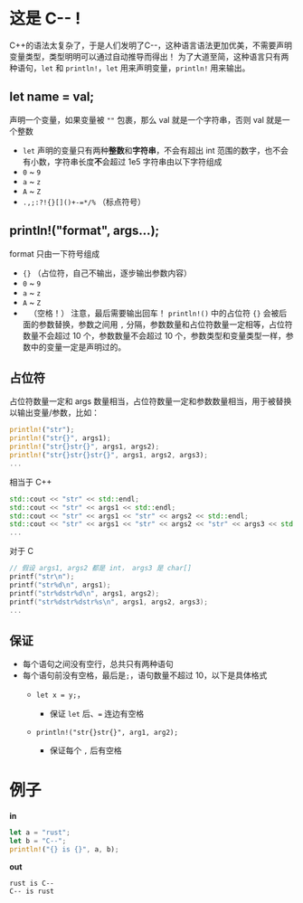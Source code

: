 # 这是 C-- !
C++的语法太复杂了，于是人们发明了C--，这种语言语法更加优美，不需要声明变量类型，类型明明可以通过自动推导而得出！
为了大道至简，这种语言只有两种语句，`let` 和 `println!`，`let` 用来声明变量，`println!` 用来输出。

## let name = val;
声明一个变量，如果变量被 `""` 包裹，那么 val 就是一个字符串，否则 val 就是一个整数
- `let` 声明的变量只有两种**整数**和**字符串**，不会有超出 int 范围的数字，也不会有小数，字符串长度**不**会超过 1e5
字符串由以下字符组成
- `0` ~ `9`
- `a` ~ `z`
- `A` ~ `Z`
- `.,;:?!{}[]()+-=*/%` （标点符号）

## println!("format", args...);
format 只由一下符号组成
- `{}` （占位符，自己不输出，逐步输出参数内容）
- `0` ~ `9`
- `a` ~ `z`
- `A` ~ `Z`
- ` ` （空格！）
注意，最后需要输出回车！
`println!()` 中的占位符 `{}` 会被后面的参数替换，参数之间用 `,` 分隔，参数数量和占位符数量一定相等，占位符数量不会超过 10 个，参数数量不会超过 10 个，参数类型和变量类型一样，参数中的变量一定是声明过的。

## 占位符
占位符数量一定和 args 数量相当，占位符数量一定和参数数量相当，用于被替换以输出变量/参数，比如：
``` Rust
println!("str");
println!("str{}", args1);
println!("str{}str{}", args1, args2);
println!("str{}str{}str{}", args1, args2, args3);
...
```
相当于 C++
``` C++
std::cout << "str" << std::endl;
std::cout << "str" << args1 << std::endl;
std::cout << "str" << args1 << "str" << args2 << std::endl;
std::cout << "str" << args1 << "str" << args2 << "str" << args3 << std::endl;
...
```
对于 C
``` C
// 假设 args1, args2 都是 int， args3 是 char[]
printf("str\n");
printf("str%d\n", args1);
printf("str%dstr%d\n", args1, args2);
printf("str%dstr%dstr%s\n", args1, args2, args3);
...
```

## 保证
- 每个语句之间没有空行，总共只有两种语句
- 每个语句前没有空格，最后是`;`，语句数量不超过 10，以下是具体格式
  - `let x = y;`，
    - 保证 `let` 后、`=` 连边有空格
    
  - `println!("str{}str{}", arg1, arg2);`
    - 保证每个 `,` 后有空格


# 例子
**in**
``` Rust
let a = "rust";
let b = "C--";
println!("{} is {}", a, b);
```
**out**
```
rust is C--
C-- is rust
```
